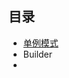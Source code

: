 ## 目录

- [单例模式](https://github.com/wangwangla/qiuzhao/blob/master/%E7%AC%94%E8%AE%B0/%E8%AE%BE%E8%AE%A1%E6%A8%A1%E5%BC%8F/1.%E5%8D%95%E4%BE%8B%E6%A8%A1%E5%BC%8F.md)
- Builder
- 

